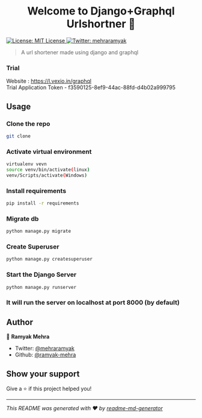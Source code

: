 <h1 align="center">Welcome to Django+Graphql Urlshortner 👋</h1>
<p>
  <a href="#" target="_blank">
    <img alt="License: MIT License" src="https://img.shields.io/badge/License-MIT License-yellow.svg" />
  </a>
  <a href="https://twitter.com/mehraramyak" target="_blank">
    <img alt="Twitter: mehraramyak" src="https://img.shields.io/twitter/follow/mehraramyak.svg?style=social" />
  </a>
</p>

> A url shortener made using django and graphql
### Trial
Website : https://l.vexio.in/graphql <br>
Trial Application Token - f3590125-8ef9-44ac-88fd-d4b02a999795

## Usage

### Clone the repo

```sh
git clone  
```
### Activate virtual environment

```sh
virtualenv vevn
source venv/bin/activate(linux)
venv/Scripts/activate(Windows)
```
### Install requirements

```sh
pip install -r requirements
```
### Migrate db
```sh
python manage.py migrate
```
### Create Superuser

```sh
python manage.py createsuperuser
```
### Start the Django Server

```sh
python manage.py runserver
```
### It will run the server on localhost at port 8000 (by default)
## Author

👤 **Ramyak Mehra**

* Twitter: [@mehraramyak](https://twitter.com/mehraramyak)
* Github: [@ramyak-mehra](https://github.com/ramyak-mehra)

## Show your support

Give a ⭐️ if this project helped you!

***
_This README was generated with ❤️ by [readme-md-generator](https://github.com/kefranabg/readme-md-generator)_
